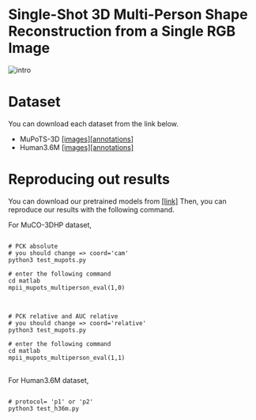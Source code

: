 # Single-Shot 3D Multi-Person Shape Reconstruction from a Single RGB Image
![intro](https://user-images.githubusercontent.com/54994917/86558019-13b5ca00-bf93-11ea-8cce-774922044407.JPG)


# Dataset
You can download each dataset from the link below. 
* MuPoTS-3D [[images]](http://gvv.mpi-inf.mpg.de/projects/SingleShotMultiPerson/)[[annotations]](https://github.com/mks0601/3DMPPE_POSENET_RELEASE)
* Human3.6M [[images]](https://github.com/mks0601/3DMPPE_POSENET_RELEASE)[[annotations]](https://drive.google.com/drive/folders/189iL4dzAhaBq6TSa5NWv7Au_2heh_dsq?usp=sharing)

# Reproducing out results
You can download our pretrained models from [[link]](https://drive.google.com/drive/folders/1OaLE-1UMMsyXjDdt6VNpWmVz7QnlQhuq?usp=sharing)
Then, you can reproduce our results with the following command.

For MuCO-3DHP dataset,
<pre>
<code>
# PCK absolute
# you should change => coord='cam'
python3 test_mupots.py 

# enter the following command
cd matlab
mpii_mupots_multiperson_eval(1,0)
</code>
</pre>

<pre>
<code>
# PCK relative and AUC relative
# you should change => coord='relative'
python3 test_mupots.py

# enter the following command
cd matlab
mpii_mupots_multiperson_eval(1,1)
</code>
</pre>

For Human3.6M dataset,
<pre>
<code>
# protocol= 'p1' or 'p2'
python3 test_h36m.py
</code>
</pre>


